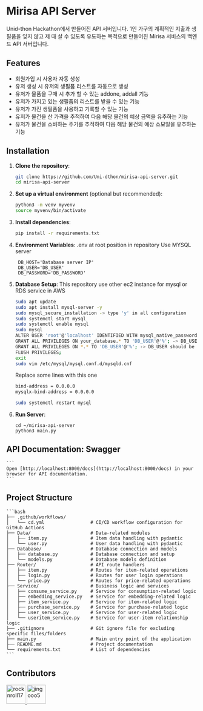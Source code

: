 # Mirisa API Server
Unid-thon Hackathon에서 만들어진 API 서버입니다.
1인 가구의 계획적인 지출과 생필품을 잊지 않고 제 때 살 수 있도록 유도하는 목적으로 만들어진 Mirisa 서비스의 백엔드 API 서버입니다.

## Features
- 회원가입 시 사용자 자동 생성
- 유저 생성 시 유저의 생필품 리스트를 자동으로 생성
- 유저가 물품을 구매 시 추가 할 수 있는 addone, addall 기능
- 유저가 가지고 있는 생필품의 리스트를 받을 수 있는 기능
- 유저가 가진 생필품을 사용하고 기록할 수 있는 기능
- 유저가 물건을 산 가격을 추적하여 다음 해당 물건의 예상 금액을 유추하는 기능
- 유저가 물건을 소비하는 주기를 추적하여 다음 해당 물건의 예상 소모일을 유추하는 기능

## Installation

1. **Clone the repository**:
    ```bash
    git clone https://github.com/Uni-dthon/mirisa-api-server.git
    cd mirisa-api-server
    ```

2. **Set up a virtual environment** (optional but recommended):
    ```bash
    python3 -m venv myvenv
    source myvenv/bin/activate
    ```

3. **Install dependencies**:
    ```bash
    pip install -r requirements.txt
    ```

4. **Environment Variables**: .env at root position in repository
    Use MYSQL server
   ```plaintext
    DB_HOST='Database server IP'
    DB_USER='DB_USER'
    DB_PASSWORD='DB_PASSWORD'
    ```

5. **Database Setup**: This repository use other ec2 instance for mysql or RDS service in AWS
    ```bash
    sudo apt update
    sudo apt install mysql-server -y
    sudo mysql_secure_installation -> type 'y' in all configuration
    sudo systemctl start mysql
    sudo systemctl enable mysql
    sudo mysql
    ALTER USER 'root'@'localhost' IDENTIFIED WITH mysql_native_password BY 'DB_PASSWORD'; -> your_password should be replaced with your password
    GRANT ALL PRIVILEGES ON your_database.* TO 'DB_USER'@'%'; -> DB_USER should be replaced with your database username
    GRANT ALL PRIVILEGES ON *.* TO 'DB_USER'@'%'; -> DB_USER should be replaced with your database username
    FLUSH PRIVILEGES;
    exit
    sudo vim /etc/mysql/mysql.conf.d/mysqld.cnf
    ```
    Replace some lines with this one
    ```bash
    bind-address = 0.0.0.0
    mysqlx-bind-address = 0.0.0.0
    ```
    ```bash
    sudo systemctl restart mysql
    ```

6. **Run Server**:
    ```
    cd ~/mirisa-api-server
    python3 main.py
    ```

## API Documentation: Swagger
    ```
    Open [http://localhost:8000/docs](http://localhost:8000/docs) in your browser for API documentation.
    ```

## Project Structure
    ```bash
    ├── .github/workflows/
    │   └── cd.yml                 # CI/CD workflow configuration for GitHub Actions
    ├── Data/                      # Data-related modules
    │   ├── item.py                # Item data handling with pydantic
    │   └── user.py                # User data handling with pydantic
    ├── Database/                  # Database connection and models
    │   ├── database.py            # Database connection and setup
    │   └── models.py              # Database models definition
    ├── Router/                    # API route handlers
    │   ├── item.py                # Routes for item-related operations
    │   ├── login.py               # Routes for user login operations
    │   └── price.py               # Routes for price-related operations
    ├── Service/                   # Business logic and services
    │   ├── consume_service.py     # Service for consumption-related logic
    │   ├── embedding_service.py   # Service for embedding-related logic
    │   ├── item_service.py        # Service for item-related logic
    │   ├── purchase_service.py    # Service for purchase-related logic
    │   ├── user_service.py        # Service for user-related logic
    │   └── useritem_service.py    # Service for user-item relationship logic
    ├── .gitignore                 # Git ignore file for excluding specific files/folders
    ├── main.py                    # Main entry point of the application
    ├── README.md                  # Project documentation
    └── requirements.txt           # List of dependencies
    ```

## Contributors
<a href="https://github.com/rocknroll17">
  <img src="https://github.com/rocknroll17.png" width="50" height="50" alt="rocknroll17">
</a>
<a href="https://github.com/jingooo5">
  <img src="https://github.com/jingooo5.png" width="50" height="50" alt="jingooo5">
</a>